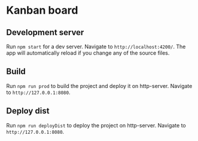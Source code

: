 # Kanban board

## Development server

Run `npm start` for a dev server. Navigate to `http://localhost:4200/`. The app will automatically reload if you change any of the source files.

## Build

Run `npm run prod` to build the project and deploy it on http-server. Navigate to `http://127.0.0.1:8080`.

## Deploy dist

Run `npm run deployDist` to deploy the project on http-server. Navigate to `http://127.0.0.1:8080`.

